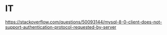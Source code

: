 # IT
https://stackoverflow.com/questions/50093144/mysql-8-0-client-does-not-support-authentication-protocol-requested-by-server
